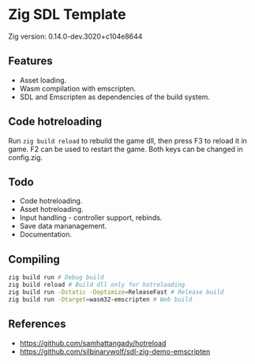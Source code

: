 # Zig SDL Template

Zig version: 0.14.0-dev.3020+c104e8644

## Features
- Asset loading.
- Wasm compilation with emscripten.
- SDL and Emscripten as dependencies of the build system.

## Code hotreloading
Run `zig build reload` to rebuild the game dll, then press F3 to reload it
in game. F2 can be used to restart the game. Both keys can be changed in
config.zig.

## Todo
- Code hotreloading.
- Asset hotreloading.
- Input handling - controller support, rebinds.
- Save data mananagement.
- Documentation.

## Compiling
```bash
zig build run # Debug build
zig build reload # Build dll only for hotreloading
zig build run -Dstatic -Doptimize=ReleaseFast # Release build
zig build run -Dtarget=wasm32-emscripten # Web build
```

## References
- https://github.com/samhattangady/hotreload
- https://github.com/silbinarywolf/sdl-zig-demo-emscripten
